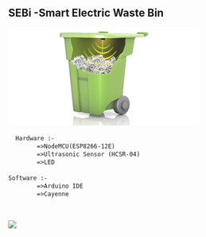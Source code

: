 ## SEBi -Smart Electric Waste Bin

![](https://github.com/salmanfarisvp/SEBi/blob/master/icon.png?raw=true)

```
  Hardware :-
        =>NodeMCU(ESP8266-12E)
        =>Ultrasonic Sensor (HCSR-04)
        =>LED

Software :-
        =>Arduino IDE
        =>Cayenne
  
  
  ```



![](https://github.com/salmanfarisvp/SEBi/blob/masteriring.png?raw=true)





[](https://github.com/salmanfarisvp/SEBi/blob/master/SEBi.ino)

